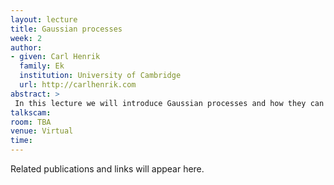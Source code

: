```yaml
---
layout: lecture
title: Gaussian processes
week: 2
author:
- given: Carl Henrik
  family: Ek
  institution: University of Cambridge
  url: http://carlhenrik.com
abstract: >
 In this lecture we will introduce Gaussian processes and how they can be used to specify probability distributions over the space of functions. We will provide both an practical intuitive explanation and a more mathematically rigourus definition through stochastic processes.
talkscam:
room: TBA
venue: Virtual
time:
---
```


Related publications and links will appear here.
